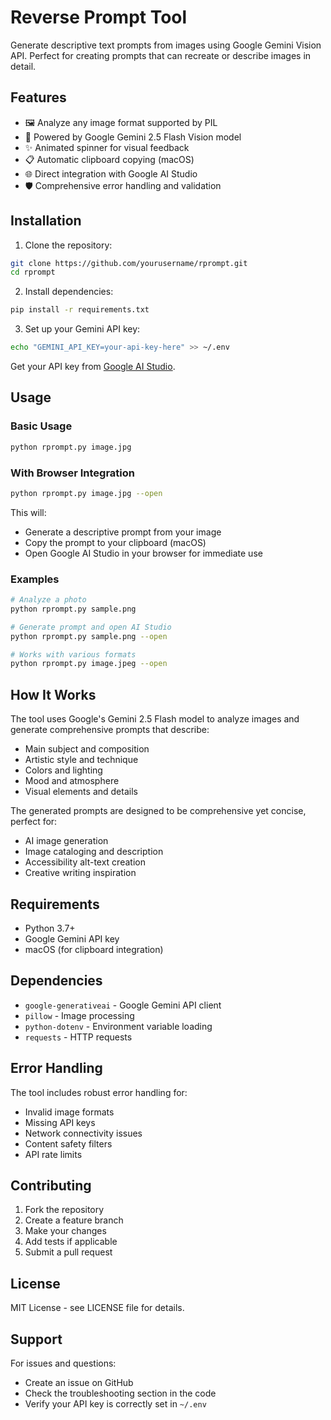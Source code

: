 # Reverse Prompt Tool

Generate descriptive text prompts from images using Google Gemini Vision API. Perfect for creating prompts that can recreate or describe images in detail.

## Features

- 🖼️ Analyze any image format supported by PIL
- 🤖 Powered by Google Gemini 2.5 Flash Vision model
- ✨ Animated spinner for visual feedback
- 📋 Automatic clipboard copying (macOS)
- 🌐 Direct integration with Google AI Studio
- 🛡️ Comprehensive error handling and validation

## Installation

1. Clone the repository:
```bash
git clone https://github.com/yourusername/rprompt.git
cd rprompt
```

2. Install dependencies:
```bash
pip install -r requirements.txt
```

3. Set up your Gemini API key:
```bash
echo "GEMINI_API_KEY=your-api-key-here" >> ~/.env
```

Get your API key from [Google AI Studio](https://aistudio.google.com/).

## Usage

### Basic Usage
```bash
python rprompt.py image.jpg
```

### With Browser Integration
```bash
python rprompt.py image.jpg --open
```

This will:
- Generate a descriptive prompt from your image
- Copy the prompt to your clipboard (macOS)
- Open Google AI Studio in your browser for immediate use

### Examples

```bash
# Analyze a photo
python rprompt.py sample.png

# Generate prompt and open AI Studio
python rprompt.py sample.png --open

# Works with various formats
python rprompt.py image.jpeg --open
```

## How It Works

The tool uses Google's Gemini 2.5 Flash model to analyze images and generate comprehensive prompts that describe:

- Main subject and composition
- Artistic style and technique
- Colors and lighting
- Mood and atmosphere
- Visual elements and details

The generated prompts are designed to be comprehensive yet concise, perfect for:
- AI image generation
- Image cataloging and description
- Accessibility alt-text creation
- Creative writing inspiration

## Requirements

- Python 3.7+
- Google Gemini API key
- macOS (for clipboard integration)

## Dependencies

- `google-generativeai` - Google Gemini API client
- `pillow` - Image processing
- `python-dotenv` - Environment variable loading
- `requests` - HTTP requests

## Error Handling

The tool includes robust error handling for:
- Invalid image formats
- Missing API keys
- Network connectivity issues
- Content safety filters
- API rate limits

## Contributing

1. Fork the repository
2. Create a feature branch
3. Make your changes
4. Add tests if applicable
5. Submit a pull request

## License

MIT License - see LICENSE file for details.

## Support

For issues and questions:
- Create an issue on GitHub
- Check the troubleshooting section in the code
- Verify your API key is correctly set in `~/.env`